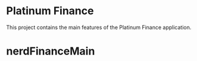 # Platinum Finance

This project contains the main features of the Platinum Finance application.
# nerdFinanceMain
